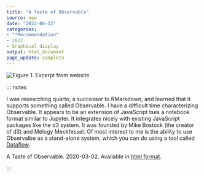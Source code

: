 ```yaml
---
title: "A Taste of Observable"
source: new
date: "2022-06-13"
categories:
- "*Recommendation"
- 2022
- Graphical display
output: html_document
page_update: complete
---
```


![Figure 1. Excerpt from website](http://www.pmean.com/new-images/22/taste-of-observable-01.png)

::: notes

I was researching quarto, a successor to RMarkdown, and learned that it supports something called Observable. I have a difficult time characterizing Observable. It appears to be an extension of JavaScript tses a notebook format similar to Jupyter. It integrates nicely with existing JavaScript packages like the d3 system.  It was founded by Mike Bostock (the creator of d3) and Melogy Meckfessel. Of most interest to me is the ability to use Observalbe as a stand-alone system, which you can do using a tool called [Dataflow][obs2].

A Taste of Observable. 2020-03-02. Available in [html format][obs1].

[obs1]: https://observablehq.com/@observablehq/a-taste-of-observable
[obs2]: https://observablehq.com/@asg017/introducing-dataflow

:::
